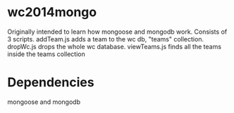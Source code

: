 wc2014mongo
===========
Originally intended to learn how mongoose and mongodb work. Consists of 3 scripts. addTeam.js adds a team to the wc db, "teams" collection. 
dropWc.js drops the whole wc database. viewTeams.js finds all the teams inside the teams collection


Dependencies
===========
mongoose and mongodb
